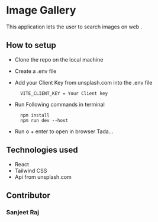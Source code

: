 # Image Gallery

This application lets the user to search images on web .

## How to setup
 - Clone the repo on the local machine
 - Create a .env file
 - Add your Client Key from unsplash.com into the .env file
    ```
      VITE_CLIENT_KEY = Your Client key
    ```

 - Run Following commands in terminal
    ``` 
      npm install
      npm run dev --host
    ``` 

 - Run o + enter to open in browser    Tada...

## Technologies used
 - React
 - Tailwind CSS
 - Api from unsplash.com

## Contributor
  ### Sanjeet Raj

